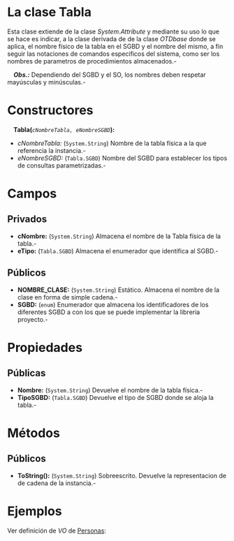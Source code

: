 # La clase Tabla #

Esta clase extiende de la clase _System.Attribute_ y mediante su uso lo que se hace es indicar, a la clase derivada de de la clase _OTDbase_ donde se aplica, el nombre físico de la tabla en el SGBD y el nombre del mismo, a fin seguir las notaciones de comandos especificos del sistema, como ser los nombres de parametros de procedimientos almacenados.-

`  `_**Obs.:**_ Dependiendo del SGBD y el SO, los nombres deben respetar mayúsculas y minúsculas.-


# Constructores #
`  `**Tabla(**_`cNombreTabla, eNombreSGBD`_**):**
  * _cNombreTabla:_ (`System.String`) Nombre de la tabla física a la que referencia la instancia.-
  * _eNombreSGBD:_ (`Tabla.SGBD`) Nombre del SGBD para establecer los tipos de consultas parametrizadas.-


# Campos #
## Privados ##
  * **cNombre:** (`System.String`) Almacena el nombre de la Tabla física de la tabla.-
  * **eTipo:** (`Tabla.SGBD`) Almacena el enumerador que identifica al SGBD.-

## Públicos ##
  * **NOMBRE\_CLASE:** (`System.String`) Estático. Almacena el nombre de la clase en forma de simple cadena.-
  * **SGBD:** (`enum`) Enumerador que almacena los identificadores de los diferentes SGBD a con los que se puede implementar la libreria proyecto.-


# Propiedades #
## Públicas ##
  * **Nombre:** (`System.String`) Devuelve el nombre de la tabla física.-
  * **TipoSGBD:** (`Tabla.SGBD`) Devuelve el tipo de SGBD donde se aloja la tabla.-


# Métodos #
## Públicos ##
  * **ToString():** (`System.String`) Sobreescrito. Devuelve la representacion de de cadena de la instancia.-

# Ejemplos #
Ver definición de _VO_ de [Personas](http://code.google.com/p/cdg-net-persistencia/wiki/CdgNetPersistenciaV3_Atributos_Campo):